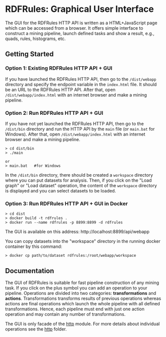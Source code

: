 # RDFRules: Graphical User Interface

The GUI for the RDFRules HTTP API is written as a HTML+JavaScript page which can be accessed from a browser. It offers simple interface to construct a mining pipeline, launch defined tasks and show a result, e.g., quads, rules, histograms, etc.

## Getting Started

### Option 1: Existing RDFRules HTTP API + GUI

If you have launched the RDFRules HTTP API, then go to the `/dist/webapp` directory and specify the endpoint variable in the `index.html` file. It should be an URL to the RDFRules HTTP API. After that, open `/dist/webapp/index.html` with an internet browser and make a mining pipeline.

### Option 2: Run RDFRules HTTP API + GUI

If you have not yet launched the RDFRules HTTP API, then go to the `/dist/bin` directory and run the HTTP API by the `main` file (or `main.bat` for Windows). After that, open `/dist/webapp/index.html` with an internet browser and make a mining pipeline.

```
> cd dist/bin
> ./main

or
> main.bat   #for Windows
```

In the `/dist/bin` directory, there should be created a `workspace` directory where you can put datasets for analysis. Then, if you click on the "Load graph" or "Load dataset" operation, the content of the `workspace` directory is displayed and you can select datasets to be loaded.

### Option 3: Run RDFRules HTTP API + GUI in Docker

```
> cd dist
> docker build -t rdfrules .
> docker run --name rdfrules -p 8899:8899 -d rdfrules
```

The GUI is available on this address: http://localhost:8899/api/webapp

You can copy datasets into the "workspace" directory in the running docker container by this command:

```
> docker cp path/to/dataset rdfrules:/root/webapp/workspace
```

## Documentation

The GUI of RDFRules is suitable for fast pipeline construction of any mining task. If you click on the plus symbol you can add an operation to your pipeline. Operations are divided into two categories: **transformations** and **actions**. Transformations transforms results of previous operations whereas actions are final operations which launch the whole pipeline with all defined transformations. Hence, each pipeline must end with just one action operation and may contain any number of transformations.

The GUI is only facade of the [http](../http) module. For more details about individual operations see the [http](../http) folder.
